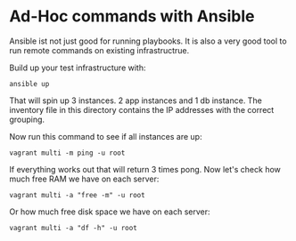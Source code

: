 # Ad-Hoc commands with Ansible

Ansible ist not just good for running playbooks. It is also
a very good tool to run remote commands on existing infrastructrue.

Build up your test infrastructure with:

```
ansible up
```

That will spin up 3 instances. 2 app instances and 1 db instance.
The inventory file in this directory contains the IP addresses with the correct grouping.

Now run this command to see if all instances are up:

```
vagrant multi -m ping -u root
```

If everything works out that will return 3 times pong. Now let's check
how much free RAM we have on each server:

```
vagrant multi -a "free -m" -u root
```

Or how much free disk space we have on each server:

```
vagrant multi -a "df -h" -u root
```

